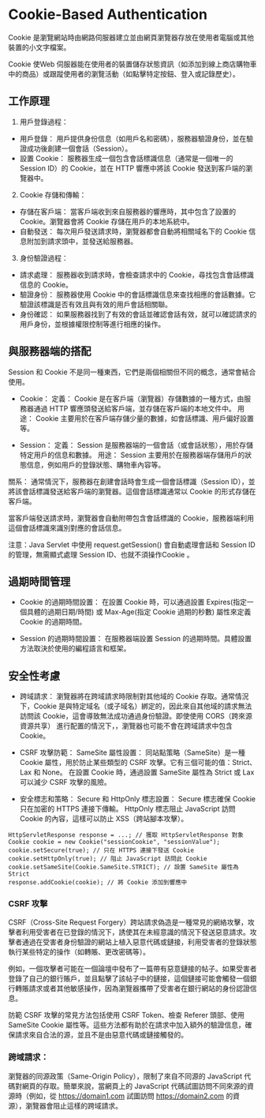 # Cookie-Based Authentication
Cookie 是瀏覽網站時由網路伺服器建立並由網頁瀏覽器存放在使用者電腦或其他裝置的小文字檔案。

Cookie 使Web 伺服器能在使用者的裝置儲存狀態資訊（如添加到線上商店購物車中的商品）或跟蹤使用者的瀏覽活動（如點擊特定按鈕、登入或記錄歷史）。

## 工作原理
1. 用戶登錄過程：
* 用戶登錄： 用戶提供身份信息（如用戶名和密碼），服務器驗證身份，並在驗證成功後創建一個會話（Session）。
* 設置 Cookie： 服務器生成一個包含會話標識信息（通常是一個唯一的 Session ID）的 Cookie，並在 HTTP 響應中將該 Cookie 發送到客戶端的瀏覽器中。

2. Cookie 存儲和傳輸：
* 存儲在客戶端： 當客戶端收到來自服務器的響應時，其中包含了設置的 Cookie。瀏覽器會將 Cookie 存儲在用戶的本地系統中。
* 自動發送： 每次用戶發送請求時，瀏覽器都會自動將相關域名下的 Cookie 信息附加到請求頭中，並發送給服務器。

3. 身份驗證過程：
* 請求處理： 服務器收到請求時，會檢查請求中的 Cookie，尋找包含會話標識信息的 Cookie。
* 驗證身份： 服務器使用 Cookie 中的會話標識信息來查找相應的會話數據。它驗證該標識是否有效且與有效的用戶會話相關聯。
* 身份確認： 如果服務器找到了有效的會話並確認會話有效，就可以確認請求的用戶身份，並根據權限控制等進行相應的操作。

## 與服務器端的搭配
Session 和 Cookie 不是同一種東西，它們是兩個相關但不同的概念，通常會結合使用。

* Cookie：
定義： Cookie 是在客戶端（瀏覽器）存儲數據的一種方式，由服務器通過 HTTP 響應頭發送給客戶端，並存儲在客戶端的本地文件中。
用途： Cookie 主要用於在客戶端存儲少量的數據，如會話標識、用戶偏好設置等。

* Session：
定義： Session 是服務器端的一個會話（或會話狀態），用於存儲特定用戶的信息和數據。
用途： Session 主要用於在服務器端存儲用戶的狀態信息，例如用戶的登錄狀態、購物車內容等。

關系：
通常情況下，服務器在創建會話時會生成一個會話標識（Session ID），並將該會話標識發送給客戶端的瀏覽器。這個會話標識通常以 Cookie 的形式存儲在客戶端。

當客戶端發送請求時，瀏覽器會自動附帶包含會話標識的 Cookie，服務器端利用這個會話標識來識別對應的會話信息。

注意：Java Servlet 中使用 request.getSession() 會自動處理會話和 Session ID 的管理，無需顯式處理 Session ID、也就不須操作Cookie 。

## 過期時間管理
* Cookie 的過期時間設置：
在設置 Cookie 時，可以通過設置 Expires(指定一個具體的過期日期/時間) 或 Max-Age(指定 Cookie 過期的秒數) 屬性來定義 Cookie 的過期時間。

* Session 的過期時間設置：
在服務器端設置 Session 的過期時間。具體設置方法取決於使用的編程語言和框架。 

## 安全性考慮
* 跨域請求：
瀏覽器將在跨域請求時限制對其他域的 Cookie 存取。通常情況下，Cookie 是與特定域名（或子域名）綁定的，因此來自其他域的請求無法訪問該 Cookie，這會導致無法成功通過身份驗證。即使使用 CORS（跨來源資源共享） 進行配置的情況下，，瀏覽器也可能不會在跨域請求中包含 Cookie。
* CSRF 攻擊防範：
SameSite 屬性設置：
同站點策略（SameSite）是一種 Cookie 屬性，用於防止某些類型的 CSRF 攻擊。它有三個可能的值：Strict、Lax 和 None。
在設置 Cookie 時，通過設置 SameSite 屬性為 Strict 或 Lax 可以減少 CSRF 攻擊的風險。

* 安全標志和策略：
Secure 和 HttpOnly 標志設置：
Secure 標志確保 Cookie 只在加密的 HTTPS 連接下傳輸。
HttpOnly 標志阻止 JavaScript 訪問 Cookie 的內容，這樣可以防止 XSS（跨站腳本攻擊）。

```java=
HttpServletResponse response = ...; // 獲取 HttpServletResponse 對象
Cookie cookie = new Cookie("sessionCookie", "sessionValue");
cookie.setSecure(true); // 只在 HTTPS 連接下發送 Cookie
cookie.setHttpOnly(true); // 阻止 JavaScript 訪問此 Cookie
cookie.setSameSite(Cookie.SameSite.STRICT); // 設置 SameSite 屬性為 Strict
response.addCookie(cookie); // 將 Cookie 添加到響應中
```

### CSRF 攻擊
CSRF（Cross-Site Request Forgery）跨站請求偽造是一種常見的網絡攻擊，攻擊者利用受害者在已登錄的情況下，誘使其在未經意識的情況下發送惡意請求。攻擊者通過在受害者身份驗證的網站上植入惡意代碼或鏈接，利用受害者的登錄狀態執行某些特定的操作（如轉賬、更改密碼等）。

例如，一個攻擊者可能在一個論壇中發布了一篇帶有惡意鏈接的帖子。如果受害者登錄了自己的銀行賬戶，並且點擊了該帖子中的鏈接，這個鏈接可能會觸發一個銀行轉賬請求或者其他敏感操作，因為瀏覽器攜帶了受害者在銀行網站的身份認證信息。

防範 CSRF 攻擊的常見方法包括使用 CSRF Token、檢查 Referer 頭部、使用 SameSite Cookie 屬性等。這些方法都有助於在請求中加入額外的驗證信息，確保請求來自合法的源，並且不是由惡意代碼或鏈接觸發的。

### 跨域請求：
瀏覽器的同源政策（Same-Origin Policy），限制了來自不同源的 JavaScript 代碼對網頁的存取。簡單來說，當網頁上的 JavaScript 代碼試圖訪問不同來源的資源時（例如，從 https://domain1.com 試圖訪問 https://domain2.com 的資源），瀏覽器會阻止這樣的跨域請求。